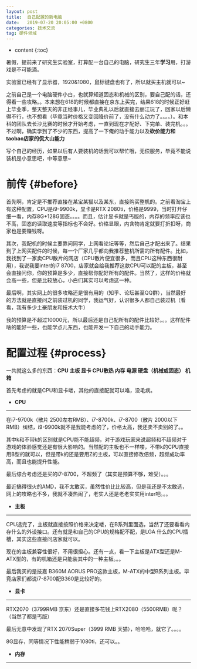 ```yaml
---
layout: post
title:  自己配置的新电脑
date:   2019-07-20 20:05:00 +0800
categories: 技术交流
tag: 硬件领域
---
```


* content
{:toc}


暑假，提前来了研究生实验室，打算配一台自己的电脑，研究生三年**学习**用，打游戏是不可能滴。

实验室已经有了显示器，1920&1080，鼠标键盘也有了，所以就买主机就可以~

之前自己是一个电脑硬件小白，也就算知道固态和机械的区别，要自己配的话，还得看一些攻略。。本来想在618的时候都直接在京东上买完，结果618的时候正好赶上毕业季，整天整天的非正经事儿，毕业典礼以后就直接去丽江玩了，回家以后懒得不行，也不想看（毕竟当时价格又变回降价前了，没有什么动力了。。。。）。和本科的团队去长沙比赛的时候才开始考虑，一直到现在才配好、下完单、装完机。。。不过啊，确实学到了不少的东西，提高了一下俺的动手能力以及**砍价能力和taobao店家的侃大山能力**

写个自己的经历，如果以后有人要装机的话我可以帮忙哦，无偿服务，毕竟不能说装机是小意思吧，中等意思~


前传			{#before}
====================================

首先啊，肯定是不推荐直接在某宝某猫以及某东，直接购买整机的。之前看淘宝上有这种配置，CPU是i9-9900k，显卡是RTX 2080ti，价格是9999，当时打开仔细一看，内存8G+128G固态。。。。而且，估计显卡就是丐版的，内存的频率应该也不高，固态的读取速度等指标也不会好。价格显眼，内含物肯定就要打折扣呀，商家也是要赚钱呀。

其次，我配机的时候主要靠问同学，上网看论坛等等，然后自己才配出来了。结果到了上网买配件的时候，每一个厂家几乎都向我推荐整机所需的所有配件。比如，我找到了一家卖CPU散片的网店（CPU散片便宜很多，而且CPU这种东西很耐用），我说我要inter的i7 8700，店家就会给我推荐这款CPU可以配的主板，甚至会直接问你，你的预算是多少，直接帮你配好所有的配件。当然了，这样的价格就会高一些，但是比较放心，小白们其实可以考虑这一种。

最后啊，其实网上的很多攻略还是很有用的（知乎、论坛甚至QQ群），当然最好的方法就是直接问之前装过机的同学，我运气好，认识很多人都自己装过机（看看，我有多少土豪朋友和技术大牛）

我的预算是不超过10000元，所以最后还是自己配所有的配件比较好。。。这样配件啥的能好一些，也能学点儿东西，也能开发一下自己的动手能力。


配置过程			{#process}
====================================
一共就这么多的东西：**CPU 主板 显卡 CPU散热 内存 电源 硬盘（机械或固态） 机箱**

首先考虑的就是CPU和显卡喽，其他的直接配就可以咯，没毛病。

- **CPU**
---------------------------------------
在i7-9700k（散片 2500左右RMB）、i7-8700k、i7-8700（散片 2000以下RMB）纠结，i9-9900k就不是我能考虑的了，价格太高，我还卖不卖别的了。。

其中k和不带k的区别就是CPU能不能超频，对于游戏玩家来说超频和不超频对于游戏的体验感觉还是有很大影响的。当然配的主板也不一样喽，不带k的CPU直接用B型的就可以，但是带k的还是要用Z的主板，可以直接修改倍频，超频成功率高，而且也能提升性能。

最后综合考虑还是买的i7-8700，不超频了（其实是预算不够，难受）。。。

最近搞得很火的AMD，我不太敢买，虽然性价比比较高，但是我还是不太敢选，网上的攻略也不多，我就不凑热闹了，老实人还是老老实实用inter吧。。。


- **主板**
---------------------------------------
CPU选完了，主板就直接按照价格来决定喽，在B系列里面选，当然了还要看看内存什么的外设接口。还有就是和自己的CPU的规格配不配，是LGA 什么的CPU插槽，其实这些直接问店家就可以。

现在的主板兼容性很好，不用很担心。还有一点，看一下主板是ATX型还是M-ATX型的，有的机箱还是只能装其中的一种主板。。。

最后我买的是技嘉 B360M AORUS PRO这款主板，M-ATX的中型B系列主板。毕竟店家们都说i7-8700配B360是比较好的。


- **显卡**
---------------------------------------
RTX2070（3799RMB 京东）还是直接多花钱上RTX2080（5500RMB）呢？（当然了都是丐版）

最后无意中发现了RTX 2070Super（3999 RMB 天猫），哈哈哈，就它了。。。。

8G显存，同等情况下性能稍弱于1080ti，还可以。。

- **内存**
---------------------------------------
